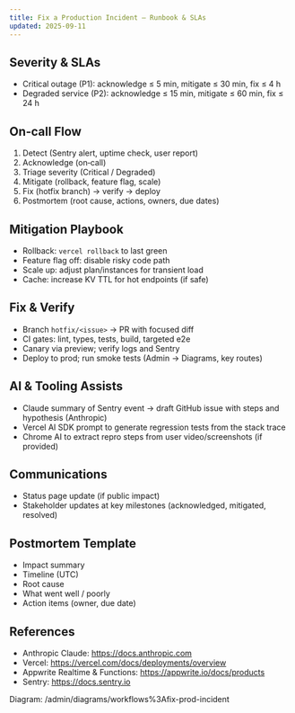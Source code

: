 ```yaml
---
title: Fix a Production Incident — Runbook & SLAs
updated: 2025-09-11
---
```


## Severity & SLAs

- Critical outage (P1): acknowledge ≤ 5 min, mitigate ≤ 30 min, fix ≤ 4 h
- Degraded service (P2): acknowledge ≤ 15 min, mitigate ≤ 60 min, fix ≤ 24 h

## On‑call Flow

1. Detect (Sentry alert, uptime check, user report)
2. Acknowledge (on‑call)
3. Triage severity (Critical / Degraded)
4. Mitigate (rollback, feature flag, scale)
5. Fix (hotfix branch) → verify → deploy
6. Postmortem (root cause, actions, owners, due dates)

## Mitigation Playbook

- Rollback: `vercel rollback` to last green
- Feature flag off: disable risky code path
- Scale up: adjust plan/instances for transient load
- Cache: increase KV TTL for hot endpoints (if safe)

## Fix & Verify

- Branch `hotfix/<issue>` → PR with focused diff
- CI gates: lint, types, tests, build, targeted e2e
- Canary via preview; verify logs and Sentry
- Deploy to prod; run smoke tests (Admin → Diagrams, key routes)

## AI & Tooling Assists

- Claude summary of Sentry event → draft GitHub issue with steps and hypothesis (Anthropic)
- Vercel AI SDK prompt to generate regression tests from the stack trace
- Chrome AI to extract repro steps from user video/screenshots (if provided)

## Communications

- Status page update (if public impact)
- Stakeholder updates at key milestones (acknowledged, mitigated, resolved)

## Postmortem Template

- Impact summary
- Timeline (UTC)
- Root cause
- What went well / poorly
- Action items (owner, due date)

## References

- Anthropic Claude: https://docs.anthropic.com
- Vercel: https://vercel.com/docs/deployments/overview
- Appwrite Realtime & Functions: https://appwrite.io/docs/products
- Sentry: https://docs.sentry.io

Diagram: /admin/diagrams/workflows%3Afix-prod-incident
